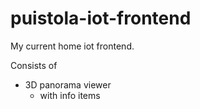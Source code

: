 # puistola-iot-frontend
My current home iot frontend.

Consists of
* 3D panorama viewer
  * with info items
  
